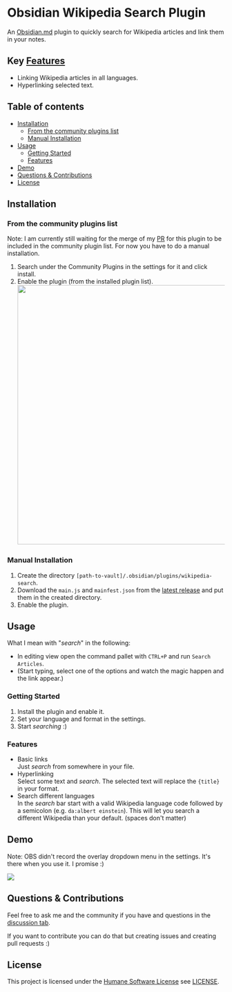 # Obsidian Wikipedia Search Plugin

An [Obsidian.md](https://obsidian.md/) plugin to quickly search for Wikipedia articles and link them in your notes.

## Key [Features](#features)

- Linking Wikipedia articles in all languages.
- Hyperlinking selected text.

## Table of contents

- [Installation](#installation)
  - [From the community plugins list](#from-the-community-plugins-list)
  - [Manual Installation](#manual-installation)
- [Usage](#usage)
  - [Getting Started](#getting-started)
  - [Features](#features)
- [Demo](#demo)
- [Questions \& Contributions](#questions--contributions)
- [License](#license)

## Installation

### From the community plugins list

Note: I am currently still waiting for the merge of my [PR](https://github.com/obsidianmd/obsidian-releases/pull/1764) for this plugin to be included in the community plugin list. For now you have to do a manual installation.

1. Search under the Community Plugins in the settings for it and click install.
2. Enable the plugin (from the installed plugin list).  
   <img src="https://user-images.githubusercontent.com/62220780/228493364-b4e8b3b1-e6df-4f8c-8d9b-db7f21e3099d.png" width=600 />

### Manual Installation

1. Create the directory `[path-to-vault]/.obsidian/plugins/wikipedia-search`.
2. Download the `main.js` and `mainfest.json` from the [latest release](https://github.com/StrangeGirlMurph/obsidian-wikipedia-search/releases) and put them in the created directory.
3. Enable the plugin.

## Usage

What I mean with "_search_" in the following:

- In editing view open the command pallet with `CTRL+P` and run `Search Articles`.
- (Start typing, select one of the options and watch the magic happen and the link appear.)

### Getting Started

1. Install the plugin and enable it.
2. Set your language and format in the settings.
3. Start _searching_ :)

### Features

- Basic links  
   Just _search_ from somewhere in your file.
- Hyperlinking  
   Select some text and _search_. The selected text will replace the `{title}` in your format.
- Search different languages  
   In the _search_ bar start with a valid Wikipedia language code followed by a semicolon (e.g. `da:albert einstein`). This will let you search a different Wikipedia than your default. (spaces don't matter)

## Demo

Note: OBS didn't record the overlay dropdown menu in the settings. It's there when you use it. I promise :)

<img src="https://user-images.githubusercontent.com/62220780/229159785-a2d462d6-1bb6-41ed-90a8-e5928f64d9f9.mp4" />

## Questions & Contributions

Feel free to ask me and the community if you have and questions in the [discussion tab](https://github.com/StrangeGirlMurph/obsidian-wikipedia-search/discussions).

If you want to contribute you can do that but creating issues and creating pull requests :)

## License

This project is licensed under the [Humane Software License](https://github.com/StrangeGirlMurph/The-Humane-Software-License) see [LICENSE](LICENSE).
